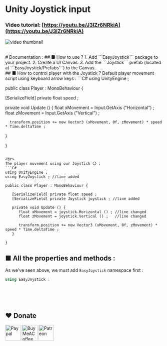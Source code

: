 # Unity Joystick input
### Video tutorial: [https://youtu.be/J3lZr6NRkiA](https://youtu.be/J3lZr6NRkiA)
![video thumbnail](https://img.youtube.com/vi/J3lZr6NRkiA/0.jpg)

<br>
# Documentation :
## ■ How to use ?
1. Add ```EasyJoystick``` package to your project.
2. Create a UI Canvas.
3. Add the ```Joystick``` prefab (located at ```EasyJoystick/Prefabs```) to the Canvas.

<br>
## ■ How to control player with the Joystick ?
Default player movement script using keyboard arrow keys :
```C#
using UnityEngine ;

public class Player : MonoBehaviour {

   [SerializeField] private float speed ;

   private void Update () {
      float xMovement = Input.GetAxis ("Horizontal") ;
      float zMovement = Input.GetAxis ("Vertical") ;

      transform.position += new Vector3 (xMovement, 0f, zMovement) * speed * Time.deltaTime ;
   }

}
```

<br>
The player movement using our Joystick 😊 :
```C#
using UnityEngine ;
using EasyJoystick ; //line added

public class Player : MonoBehaviour {

   [SerializeField] private float speed ;
   [SerializeField] private Joystick joystick ; //line added

   private void Update () {
      float xMovement = joystick.Horizontal () ; //line changed
      float zMovement = joystick.Vertical () ;   //line changed

      transform.position += new Vector3 (xMovement, 0f, zMovement) * speed * Time.deltaTime ;
   }

}
```
## ■ All the properties and methods :
As we've seen above, we must add ```EasyJoystick``` namespace first :
```C#
using EasyJoystick ;
```


<br><br><br>
## ❤️ Donate

<a href="https://paypal.me/hamzaherbou" title="https://paypal.me/hamzaherbou" target="_blank"><img align="left" height="50" src="https://www.mediafire.com/convkey/72dc/iz78ys7vtfsl957zg.jpg" alt="Paypal"></a>

<a href="https://www.buymeacoffee.com/hamzaherbou" title="https://www.buymeacoffee.com/hamzaherbou" target="_blank"><img align="left" height="50" src="https://www.mediafire.com/convkey/66bc/dg3xdk96km1pt7gzg.jpg" alt="BuyMeACoffee"></a>

<a href="https://patreon.com/herbou" title="https://patreon.com/herbou" target="_blank"><img align="left" height="50" src="https://www.mediafire.com/convkey/dc61/9kn26we5y76t8vlzg.jpg" alt="Patreon"></a>

